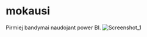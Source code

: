 # mokausi

Pirmiej bandymai naudojant power BI.
![Screenshot_1](https://github.com/Aurume/mokausi/assets/51314673/99ca3605-4dfa-4c69-af43-417d3a7a1020)

